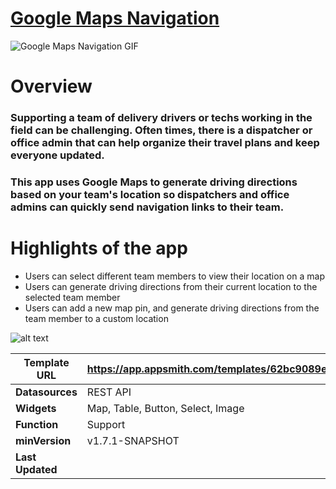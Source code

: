 # [Google Maps Navigation](https://www.appsmith.com/template/google-maps-navigation)
![Google Maps Navigation GIF](https://global-uploads.webflow.com/61531b23c347e468c0a84236/62d19d989c541f3140420936_gif3.gif)

# Overview
### Supporting a team of delivery drivers or techs working in the field can be challenging. Often times, there is a dispatcher or office admin that can help organize their travel plans and keep everyone updated. 

### This app uses Google Maps to generate driving directions based on your team's location so dispatchers and office admins can quickly send navigation links to their team. 

# Highlights of the app
- Users can select different team members to view their location on a map
- Users can generate driving directions from their current location to the selected team member
- Users can add a new map pin, and generate driving directions from the team member to a custom location

![alt text](https://global-uploads.webflow.com/61531b23c347e468c0a84236/62d19d657a4fef1675b5145a_Website%20GIF%20-%20800491.png)


|Template URL|https://app.appsmith.com/templates/62bc9089e8e73110ce2527f9|
|---|---|
|**Datasources**|REST API|
|**Widgets**|Map, Table, Button, Select, Image|
|**Function**|Support|
|**minVersion**|v1.7.1-SNAPSHOT|
|**Last Updated**||

